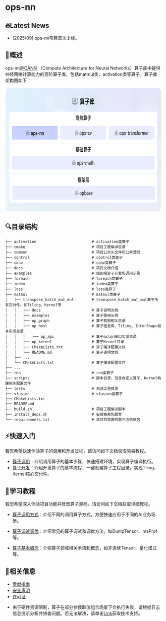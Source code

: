 # ops-nn

## 🔥Latest News

- [2025/09] ops-nn项目首次上线。

## 🚀概述

ops-nn是[CANN](https://hiascend.com/software/cann) （Compute Architecture for Neural Networks）算子库中提供神经网络计算能力的高阶算子库，包括matmul类、activation类等算子，算子库架构图如下：

<img src="docs/figures/architecture.png" alt="架构图"  width="750px" height="400px">

## 🔍目录结构

```
├── activation                         # activation类算子
├── cmake                              # 项目工程编译目录
├── common                             # 项目公共头文件和公共源码
├── control                            # control类算子
├── conv                               # conv类算子
├── docs                               # 项目文档介绍
├── examples                           # 端到端算子开发和调用示例
├── foreach                            # foreach类算子
├── index                              # index类算子
├── loss                               # loss类算子
├── matmul                             # matmul类算子
│   ├── transpose_batch_mat_mul        # transpose_batch_mat_mul算子所有交付件，如Tiling、Kernel等
│   │   ├── docs                       # 算子说明文档
│   │   ├── examples                   # 算子使用示例
│   │   ├── op_graph                   # 算子构图相关目录
│   │   ├── op_host                    # 算子信息库、Tiling、InferShape相关实现目录
│   │   │   └── op_api                 # 算子aclnn接口实现目录
│   │   ├── op_kernel                  # 算子Kernel目录
│   │   ├── CMakeLists.txt             # 算子编译配置文件
│   │   └── README.md                  # 算子说明文档
│   ├── ...
│   └── CMakeLists.txt                 # 算子编译配置文件
├── ...
├── rnn                                # rnn类算子
├── scripts                            # 脚本目录，包含自定义算子、Kernel构建相关配置文件
├── tests                              # 测试工程目录
├── vfusion                            # vfusion类算子
├── CMakeLists.txt
├── README.md
├── build.sh                           # 项目工程编译脚本
├── install_deps.sh                    # 安装依赖包脚本
└── requirements.txt                   # 本项目需要的第三方依赖包
```

## ⚡️快速入门

若您希望快速体验算子的调用和开发过程，请访问如下文档获取简易教程。

- [算子调用](docs/context/quick_op_invocation.md)：介绍调用算子的基本步骤，快速搭建环境，实现算子编译执行。
- [算子开发](docs/context/quick_op_develop.md)：介绍开发算子的基本流程，一键创建算子工程目录，实现Tiling、Kernel核心交付件。

## 📖学习教程

若您希望深入体验项目功能并修改算子源码，请访问如下文档获取详细教程。
- [算子调用方式](docs/context/op_invocation.md)：介绍不同的调用算子方式，方便快速应用于不同的AI业务场景。

- [算子调试调优](docs/context/op_debug_prof.md)：介绍常见的算子调试和调优方法，如DumpTensor、msProf等。

- [算子基本概念](docs/context/基本概念.md)：介绍算子领域相关术语和概念，如非连续Tensor、量化模式等。


## 📝相关信息

- [贡献指南](CONTRIBUTING.md)
- [安全声明](SECURITY.md)
- [许可证](LICENSE)
* 由于硬件资源限制，算子在部分参数取值组合场景下会执行失败，请根据日志信息提示分析并排查问题。若无法解决，请单击[Link](https://www.hiascend.com/1support)获取技术支持。